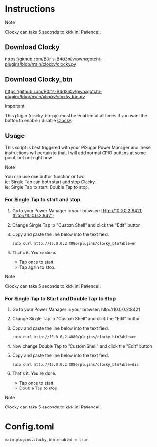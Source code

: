 # Instructions

> [!NOTE]
> Clocky can take 5 seconds to kick in! Patience!.

## Download Clocky

https://github.com/B0r1s-B4d3n0v/pwnagotchi-plugins/blob/main/clocky/clocky.py

## Download Clocky_btn

https://github.com/B0r1s-B4d3n0v/pwnagotchi-plugins/blob/main/clocky/clocky_btn.py


> [!IMPORTANT]
> This plugin (clocky_btn.py) must be enabled at all times if you want the button to enable / disable [Clocky](https://github.com/B0r1s-B4d3n0v/pwnagotchi-plugins/blob/main/clocky/clocky.py).


## Usage

This script is best triggered with your PiSugar Power Manager and these instructions will pertain to that. I will add normal GPIO buttons at some point, but not right now.


> [!NOTE]
> You can use one button function or two.\
> ie: Single Tap can both start and stop Clocky.\
> ie: Single Tap to start, Double Tap to stop.

### For Single Tap to start and stop

1. Go to your Power Manager in your browser: [http://10.0.0.2:8421](http://10.0.0.2:8421)
2. Change Single Tap to "Custom Shell" and click the "Edit" button
3. Copy and paste the line below into the text field.

    `sudo curl http://10.0.0.2:8080/plugins/clocky_btn?able=en`

4. That's it. You're done. 
   - Tap once to start
   - Tap again to stop.
    
> [!NOTE]
> Clocky can take 5 seconds to kick in! Patience!. 

### For Single Tap to Start and Double Tap to Stop

1. Go to your Power Manager in your browser: http://10.0.0.2:8421
2. Change Single Tap to "Custom Shell" and click the "Edit" button
3. Copy and paste the line below into the text field.

    `sudo curl http://10.0.0.2:8080/plugins/clocky_btn?able=en`

4. Now change Double Tap to "Custom Shell" and click the "Edit" button
5. Copy and paste the line below into the text field.

    `sudo curl http://10.0.0.2:8080/plugins/clocky_btn?able=dis`

6. That's it. You're done.
   - Tap once to start.
   - Double Tap to stop.

> [!NOTE]
> Clocky can take 5 seconds to kick in! Patience!. 
   
# Config.toml

`main.plugins.clocky_btn.enabled = true`

